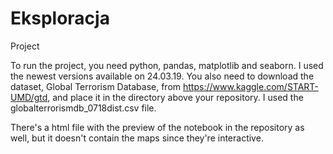 # Eksploracja
Project

To run the project, you need python, pandas, matplotlib and seaborn. I used the newest versions available on 24.03.19. 
You also need to download the dataset, Global Terrorism Database, from https://www.kaggle.com/START-UMD/gtd, and place it in the directory above your repository. I used the globalterrorismdb_0718dist.csv file. 

There's a html file with the preview of the notebook in the repository as well, but it doesn't contain the maps since they're interactive.
